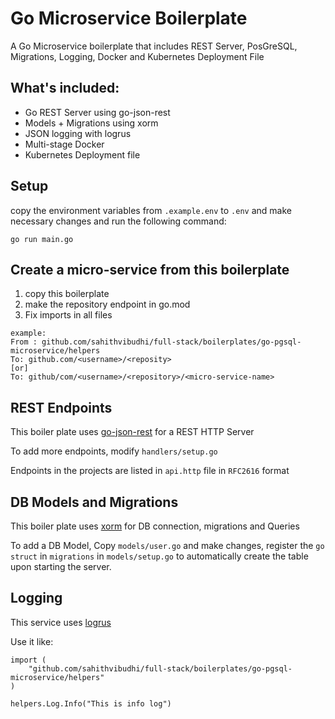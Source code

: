 # Go Microservice Boilerplate
A Go Microservice boilerplate that includes REST Server, PosGreSQL, Migrations, Logging, Docker and Kubernetes Deployment File

## What's included:
- Go REST Server using go-json-rest
- Models + Migrations using xorm
- JSON logging with logrus
- Multi-stage Docker
- Kubernetes Deployment file

## Setup
copy the environment variables from `.example.env` to `.env` and make necessary changes and run the following command:
```
go run main.go
```

## Create a micro-service from this boilerplate
1. copy this boilerplate
2. make the repository endpoint in go.mod
3. Fix imports in all files 
```
example:
From : github.com/sahithvibudhi/full-stack/boilerplates/go-pgsql-microservice/helpers
To: github.com/<username>/<reposity>
[or]
To: github/com/<username>/<repository>/<micro-service-name>
```

## REST Endpoints
This boiler plate uses [go-json-rest](https://github.com/ant0ine/go-json-rest) for a REST HTTP Server

To add more endpoints, modify `handlers/setup.go`

Endpoints in the projects are listed in `api.http` file in `RFC2616` format

## DB Models and Migrations
This boiler plate uses [xorm](https://github.com/go-xorm/xorm) for DB connection, migrations and Queries

To add a DB Model, Copy `models/user.go` and make changes, register the `go struct` in `migrations` in `models/setup.go` to automatically create the table upon starting the server.

## Logging
This service uses [logrus](https://github.com/sirupsen/logrus)

Use it like:
```
import (
	"github.com/sahithvibudhi/full-stack/boilerplates/go-pgsql-microservice/helpers"
)

helpers.Log.Info("This is info log")
```
